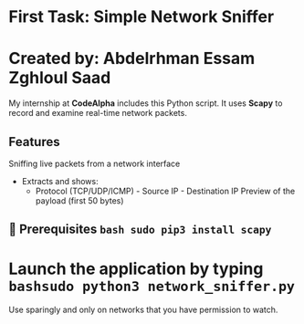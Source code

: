 # First Task: Simple Network Sniffer

# Created by: Abdelrhman Essam Zghloul Saad

My internship at **CodeAlpha** includes this Python script. It uses **Scapy** to record and examine real-time network packets.

## Features
Sniffing live packets from a network interface
- Extracts and shows:
  - Protocol (TCP/UDP/ICMP) - Source IP - Destination IP
  Preview of the payload (first 50 bytes)

## 🔧 Prerequisites ```bash sudo pip3 install scapy ```

# Launch the application by typing ```bashsudo python3 network_sniffer.py ```

 Use sparingly and only on networks that you have permission to watch.
